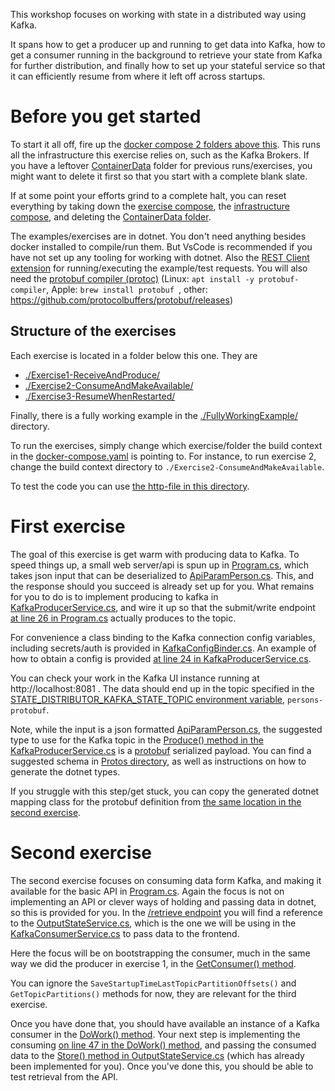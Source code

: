 This workshop focuses on working with state in a distributed way using Kafka.

It spans how to get a producer up and running to get data into Kafka, how to get a consumer running in the background to retrieve your state from Kafka for further distribution, and finally how to set up your stateful service so that it can efficiently resume from where it left off across startups.

# Before you get started

To start it all off, fire up the [docker compose 2 folders above this](../../docker-compose.yaml).
This runs all the infrastructure this exercise relies on, such as the Kafka Brokers.
If you have a leftover [ContainerData](../../ContainerData/) folder for previous runs/exercises, you might want to delete it first so that you start with a complete blank slate.

If at some point your efforts grind to a complete halt, you can reset everything by taking down the [exercise compose](./docker-compose.yaml), the [infrastructure compose](../../docker-compose.yaml), and deleting the [ContainerData folder](../../ContainerData/).

The examples/exercises are in dotnet.
You don't need anything besides docker installed to compile/run them.
But VsCode is recommended if you have not set up any tooling for working with dotnet.
Also the [REST Client extension](https://marketplace.visualstudio.com/items?itemName=humao.rest-client) for running/executing the example/test requests.
You will also need the [protobuf compiler (protoc)](https://grpc.io/docs/protoc-installation/) (Linux: `apt install -y protobuf-compiler`, Apple: `brew install protobuf
`, other: https://github.com/protocolbuffers/protobuf/releases)


## Structure of the exercises

Each exercise is located in a folder below this one.
They are
- [./Exercise1-ReceiveAndProduce/](./Exercise1-ReceiveAndProduce/)
- [./Exercise2-ConsumeAndMakeAvailable/](./Exercise2-ConsumeAndMakeAvailable/)
- [./Exercise3-ResumeWhenRestarted/](./Exercise3-ResumeWhenRestarted/)

Finally, there is a fully working example in the [./FullyWorkingExample/](./FullyWorkingExample/) directory.

To run the exercises, simply change which exercise/folder the build context in the [docker-compose.yaml](./docker-compose.yaml#L11) is pointing to.
For instance, to run exercise 2, change the build context directory to `./Exercise2-ConsumeAndMakeAvailable`.

To test the code you can use [the http-file in this directory](./StateDistributor.http).

# First exercise

The goal of this exercise is get warm with producing data to Kafka.
To speed things up, a small web server/api is spun up in [Program.cs](./Exercise1-ReceiveAndProduce/StateDistributor/Program.cs), which takes json input that can be deserialized to [ApiParamPerson.cs](./Exercise1-ReceiveAndProduce/StateDistributor/ApiParamPerson.cs).
This, and the response should you succeed is already set up for you.
What remains for you to do is to implement producing to kafka in [KafkaProducerService.cs](./Exercise1-ReceiveAndProduce/StateDistributor/KafkaProducerService.cs), and wire it up so that the submit/write endpoint [at line 26 in Program.cs](./Exercise1-ReceiveAndProduce/StateDistributor/Program.cs#L26) actually produces to the topic.

For convenience a class binding to the Kafka connection config variables, including secrets/auth is provided in [KafkaConfigBinder.cs](./Exercise1-ReceiveAndProduce/StateDistributor/KafkaConfigBinder.cs).
An example of how to obtain a config is provided [at line 24 in KafkaProducerService.cs](./Exercise1-ReceiveAndProduce/StateDistributor/KafkaProducerService.cs#L24).

You can check your work in the Kafka UI instance running at http://localhost:8081 .
The data should end up in the topic specified in the [STATE_DISTRIBUTOR_KAFKA_STATE_TOPIC environment variable](./docker-compose.yaml#L47), `persons-protobuf`.

Note, while the input is a json formatted [ApiParamPerson.cs](./Exercise1-ReceiveAndProduce/StateDistributor/ApiParamPerson.cs), the suggested type to use for the Kafka topic in the [Produce() method in the KafkaProducerService.cs](./Exercise1-ReceiveAndProduce/StateDistributor/KafkaProducerService.cs#L33) is a [protobuf](https://protobuf.dev/) serialized payload.
You can find a suggested schema in [Protos directory](./Exercise1-ReceiveAndProduce/StateDistributor/Protos/), as well as instructions on how to generate the dotnet types.

If you struggle with this step/get stuck, you can copy the generated dotnet mapping class for the protobuf definition from [the same location in the second exercise](./Exercise2-ConsumeAndMakeAvailable/StateDistributor/Protos/GeneratedFiles/Person.cs).

# Second exercise

The second exercise focuses on consuming data form Kafka, and making it available for the basic API in [Program.cs](./Exercise2-ConsumeAndMakeAvailable/StateDistributor/Program.cs).
Again the focus is not on implementing an API or clever ways of holding and passing data in dotnet, so this is provided for you.
In the [/retrieve endpoint](./Exercise2-ConsumeAndMakeAvailable/StateDistributor/Program.cs#L52) you will find a reference to the [OutputStateService.cs](./Exercise2-ConsumeAndMakeAvailable/StateDistributor/OutputStateService.cs), which is the one we will be using in the [KafkaConsumerService.cs](./Exercise2-ConsumeAndMakeAvailable/StateDistributor/KafkaConsumerService.cs) to pass data to the frontend.

Here the focus will be on bootstrapping the consumer, much in the same way we did the producer in exercise 1, in the [GetConsumer() method](./Exercise2-ConsumeAndMakeAvailable/StateDistributor/KafkaConsumerService.cs#L61).

You can ignore the `SaveStartupTimeLastTopicPartitionOffsets()` and `GetTopicPartitions()` methods for now, they are relevant for the third exercise.

Once you have done that, you should have available an instance of a Kafka consumer in the [DoWork() method](./Exercise2-ConsumeAndMakeAvailable/StateDistributor/KafkaConsumerService.cs#L36).
Your next step is implementing the consuming [on line 47 in the DoWork() method](./Exercise2-ConsumeAndMakeAvailable/StateDistributor/KafkaConsumerService.cs#L47), and passing the consumed data to the [Store() method in OutputStateService.cs](./Exercise2-ConsumeAndMakeAvailable/StateDistributor/OutputStateService.cs) (which has already been implemented for you).
Once you've done this, you should be able to test retrieval from the API.
